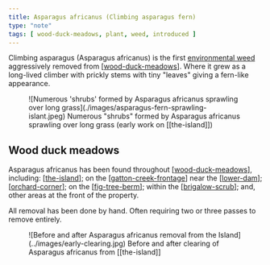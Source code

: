 ```yaml
---
title: Asparagus africanus (Climbing asparagus fern)
type: "note"
tags: [ wood-duck-meadows, plant, weed, introduced ]
---
```




Climbing asparagus (Asparagus africanus) is the first [environmental weed](https://weeds.brisbane.qld.gov.au/weeds/climbing-asparagus-fern) aggressively removed from [[wood-duck-meadows]]. Where it grew as a long-lived climber with prickly stems with tiny "leaves" giving a fern-like appearance.

<figure markdown>
![Numerous 'shrubs' formed by Asparagus africanus sprawling over long grass](./images/asparagus-fern-sprawling-islant.jpeg)
<caption>Numerous "shrubs" formed by Asparagus africanus sprawling over long grass (early work on [[the-island]])</caption>
</figure>

## Wood duck meadows

Asparagus africanus has been found throughout [[wood-duck-meadows]], including: [[the-island]]; on the [[gatton-creek-frontage]] near the [[lower-dam]]; [[orchard-corner]]; on the [[fig-tree-berm]]; within the [[brigalow-scrub]]; and, other areas at the front of the property. 

All removal has been done by hand. Often requiring two or three passes to remove entirely.

<figure markdown>
![Before and after Asparagus africanus removal from the Island](../images/early-clearing.jpg)
<caption>Before and after clearing of Asparagus africanus from [[the-island]]</caption>
</figure>


[//begin]: # "Autogenerated link references for markdown compatibility"
[wood-duck-meadows]: ../wood-duck-meadows "Wood duck meadows"
[the-island]: ../the-island "The Island"
[gatton-creek-frontage]: ../gatton-creek-frontage "Gatton creek frontage"
[lower-dam]: ../lower-dam "The lower dam"
[orchard-corner]: ../orchard-corner "The Orchard (Orchard corner)"
[fig-tree-berm]: ../fig-tree-berm "Fig tree berm"
[brigalow-scrub]: ../brigalow-scrub "Brigalow scrub"
[//end]: # "Autogenerated link references"